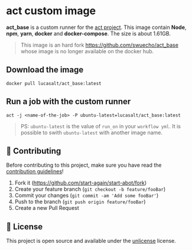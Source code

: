 # act custom image

**act_base** is a custom runner for the [act project](https://github.com/nektos/act). This image contain **Node**, **npm**, **yarn**, **docker** and **docker-compose**. The size is about 1.61GB.

> This image is an hard fork https://github.com/swuecho/act_base whose image is no longer available on the docker hub.

## Download the image

```
docker pull lucasalt/act_base:latest
```

## Run a job with the custom runner

```
act -j <name-of-the-job> -P ubuntu-latest=lucasalt/act_base:latest
```

> PS: `ubuntu-latest` is the value of `run_on` in your `workflow yml`. It is possible to swith `ubuntu-latest` with another image name.

## 🤝 Contributing

Before contributing to this project, make sure you have read the [contribution guidelines](https://github.com/start-again/start-abot/blob/main/CONTRIBUTING.md)!

1. Fork it (https://github.com/start-again/start-abot/fork)
2. Create your feature branch (`git checkout -b feature/fooBar`)
3. Commit your changes (`git commit -am 'Add some fooBar'`)
4. Push to the branch (`git push origin feature/fooBar`)
5. Create a new Pull Request

## 📝 License

This project is open source and available under the [unlicense](https://github.com/start-again/start-abot/blob/master/LICENSE) license.

